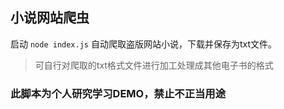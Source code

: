 ## 小说网站爬虫

启动 `node index.js`
自动爬取盗版网站小说，下载并保存为txt文件。

> 可自行对爬取的txt格式文件进行加工处理成其他电子书的格式

### 此脚本为个人研究学习DEMO，禁止不正当用途